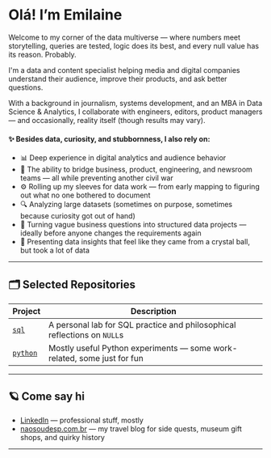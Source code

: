 # Olá! I’m Emilaine

Welcome to my corner of the data multiverse — where numbers meet storytelling, queries are tested, logic does its best, and every null value has its reason. Probably.

I'm a data and content specialist helping media and digital companies understand their audience, improve their products, and ask better questions. 

With a background in journalism, systems development, and an MBA in Data Science & Analytics, I collaborate with engineers, editors, product managers — and occasionally, reality itself (though results may vary).


#### ✨ Besides data, curiosity, and stubbornness, I also rely on:

- 📊 Deep experience in digital analytics and audience behavior
- 🤝 The ability to bridge business, product, engineering, and newsroom teams — all while preventing another civil war
- ⚙️ Rolling up my sleeves for data work — from early mapping to figuring out what no one bothered to document
- 🔍 Analyzing large datasets (sometimes on purpose, sometimes because curiosity got out of hand)
- 🧩 Turning vague business questions into structured data projects — ideally before anyone changes the requirements again
- 🔮 Presenting data insights that feel like they came from a crystal ball, but took a lot of data


---

## 🗂 Selected Repositories

| Project | Description |
|--------|-------------|
| [`sql`](https://github.com/emivieira/sql) | A personal lab for SQL practice and philosophical reflections on `NULL`s |
| [`python`](https://github.com/emivieira/python) | Mostly useful Python experiments — some work-related, some just for fun |

---

## 🪐 Come say hi

- [LinkedIn](https://www.linkedin.com/in/emilainevieira) — professional stuff, mostly
- [naosoudesp.com.br](https://www.naosoudesp.com.br) — my travel blog for side quests, museum gift shops, and quirky history


---

<!--
**emivieira/emivieira** is a ✨ _special_ ✨ repository because its `README.md` (this file) appears on your GitHub profile.

Here are some ideas to get you started:

- 🔭 I’m currently working on ...
- 🌱 I’m currently learning ...
- 👯 I’m looking to collaborate on ...
- 🤔 I’m looking for help with ...
- 💬 Ask me about ...
- 📫 How to reach me: ...
- 😄 Pronouns: ...
- ⚡ Fun fact: ...
-->
